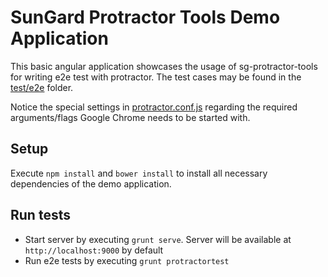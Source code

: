 # SunGard Protractor Tools Demo Application

This basic angular application showcases the usage of sg-protractor-tools for writing e2e test with protractor.
The test cases may be found in the [test/e2e](test/e2e) folder.

Notice the special settings in [protractor.conf.js](protractor.conf.js) regarding the required arguments/flags Google Chrome needs to be started with.

## Setup
Execute `npm install` and `bower install` to install all necessary dependencies of the demo application.

## Run tests
- Start server by executing `grunt serve`. Server will be available at `http://localhost:9000` by default
- Run e2e tests by executing `grunt protractortest`